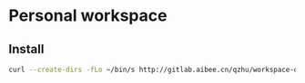# Personal workspace

## Install

```bash
curl --create-dirs -fLo ~/bin/s http://gitlab.aibee.cn/qzhu/workspace-docker/raw/master/sudo && chmod +x ~/bin/s && s
```
